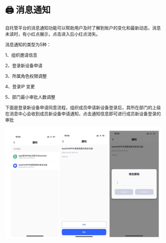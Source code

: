 # 🖨 消息通知

自托管平台的消息通知功能可以帮助用户及时了解到账户的变化和最新动态，消息未读时，有小红点展示，点击进入后小红点消失。

消息通知的类型为5种：

&#x20;1、组织邀请信息

2、登录新设备申请&#x20;

3、所属角色权限调整

4、登录IP 变更

5、部门最小审批人数调整



下面是登录新设备申请同意流程，组织成员申请新设备登录后，其所在部门的上级在消息中心会收到成员新设备申请通知，点击通知信息即可进行成员新设备登录的审批

![](<../images/assets/image (20).png>)

<figure><img src="https://newhuotech.larksuite.com/space/api/box/stream/download/asynccode/?
code=MjRlZmVmYjA2MDZiOTBmYzc1M2YwNDdiMjYwM2VhOTZfeEc4Uk9Qd2FVbE1VN01VZHNqWUw5cGpzOWlBYUtDOThfVG9rZW46UTVYMGJUczllb2xvRll4UktmcHVrZDVqczhwXzE2ODM2NDQ3NzI6MTY4MzY0ODM3Ml9WNA" alt=""/><figcaption></figcaption></figure>
